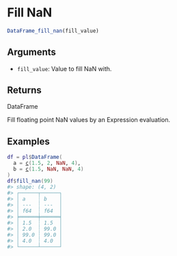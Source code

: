 # Fill NaN

```r
DataFrame_fill_nan(fill_value)
```

## Arguments

- `fill_value`: Value to fill NaN with.

## Returns

DataFrame

Fill floating point NaN values by an Expression evaluation.

## Examples

<pre class='r-example'><code><span class='r-in'><span><span class='va'>df</span> <span class='op'>=</span> <span class='va'>pl</span><span class='op'>$</span><span class='fu'>DataFrame</span><span class='op'>(</span></span></span>
<span class='r-in'><span>  a <span class='op'>=</span> <span class='fu'><a href='https://rdrr.io/r/base/c.html'>c</a></span><span class='op'>(</span><span class='fl'>1.5</span>, <span class='fl'>2</span>, <span class='cn'>NaN</span>, <span class='fl'>4</span><span class='op'>)</span>,</span></span>
<span class='r-in'><span>  b <span class='op'>=</span> <span class='fu'><a href='https://rdrr.io/r/base/c.html'>c</a></span><span class='op'>(</span><span class='fl'>1.5</span>, <span class='cn'>NaN</span>, <span class='cn'>NaN</span>, <span class='fl'>4</span><span class='op'>)</span></span></span>
<span class='r-in'><span><span class='op'>)</span></span></span>
<span class='r-in'><span><span class='va'>df</span><span class='op'>$</span><span class='fu'>fill_nan</span><span class='op'>(</span><span class='fl'>99</span><span class='op'>)</span></span></span>
<span class='r-out co'><span class='r-pr'>#&gt;</span> shape: (4, 2)</span>
<span class='r-out co'><span class='r-pr'>#&gt;</span> ┌──────┬──────┐</span>
<span class='r-out co'><span class='r-pr'>#&gt;</span> │ a    ┆ b    │</span>
<span class='r-out co'><span class='r-pr'>#&gt;</span> │ ---  ┆ ---  │</span>
<span class='r-out co'><span class='r-pr'>#&gt;</span> │ f64  ┆ f64  │</span>
<span class='r-out co'><span class='r-pr'>#&gt;</span> ╞══════╪══════╡</span>
<span class='r-out co'><span class='r-pr'>#&gt;</span> │ 1.5  ┆ 1.5  │</span>
<span class='r-out co'><span class='r-pr'>#&gt;</span> │ 2.0  ┆ 99.0 │</span>
<span class='r-out co'><span class='r-pr'>#&gt;</span> │ 99.0 ┆ 99.0 │</span>
<span class='r-out co'><span class='r-pr'>#&gt;</span> │ 4.0  ┆ 4.0  │</span>
<span class='r-out co'><span class='r-pr'>#&gt;</span> └──────┴──────┘</span>
 </code></pre>